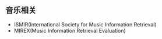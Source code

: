 

## 音乐相关
- ISMIR(International Society for Music Information Retrieval)
- MIREX(Music Information Retrieval Evaluation)


